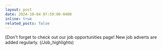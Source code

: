```yaml
---
layout: post
date: 2024-10-04 07:59:00-0400
inline: true
related_posts: false
---
```


[Don't forget to check out our job opportunities page! New job adverts are added regularly. (/Job_highlights)
